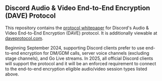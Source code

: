 ## Discord Audio & Video End-to-End Encryption (DAVE) Protocol

This repository contains the [protocol whitepaper](protocol.md) for Discord's Audio & Video End-to-End Encryption (DAVE) protocol. It is additionally viewable at [daveprotocol.com](https://daveprotocol.com).

Beginning September 2024, supporting Discord clients prefer to use end-to-end encryption for DM/GDM calls, server voice channels (excluding stage channels), and Go Live streams. In 2025, all official Discord clients will support the protocol and it will be an enforced requirement to connect to the end-to-end encryption eligible audio/video session types listed above.